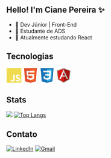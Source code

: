  <!--[Ciane Pereira](https://github.com/ciane-pereira/cianepereira.github.io) / `README.md`-->

## Hello! I'm Ciane Pereira ✨



* 🔭 Dev Júnior | Front-End
* :book: Estudante de ADS
* 🌱 Atualmente estudando React


## Tecnologias
<img src="https://raw.githubusercontent.com/devicons/devicon/master/icons/javascript/javascript-plain.svg" width="40"> <img src="https://raw.githubusercontent.com/devicons/devicon/master/icons/html5/html5-original.svg" width="40"> <img src="https://raw.githubusercontent.com/devicons/devicon/master/icons/css3/css3-original.svg" width="40"> <img src="https://raw.githubusercontent.com/devicons/devicon/master/icons/angularjs/angularjs-original.svg" width="40">

## Stats

  <!--[![Status Ciane Pereira](https://github-readme-stats.vercel.app/api?username=ciane-pereira&show_icons=true&theme=dracula)](https://github.com/anuraghazra/github-readme-stats)-->
![](http://github-profile-summary-cards.vercel.app/api/cards/stats?username=ciane-pereira&theme=cobalt)
[![Top Langs](https://github-readme-stats.vercel.app/api/top-langs/?username=ciane-pereira&show_icons=true&theme=cobalt&layout=compact)](https://github.com/anuraghazra/github-readme-stats)

## Contato
[![LinkedIn](https://img.shields.io/badge/LinkedIn-0077B5?style=for-the-badge&logo=linkedin&logoColor=white)](https://br.linkedin.com/in/ciane-pereira)
[![Gmail](https://camo.githubusercontent.com/3f3a28cce40a1f01e5420a4d35b62542b0d78e38f03fbb75746873b8b68a58df/68747470733a2f2f696d672e736869656c64732e696f2f62616467652f2d476d61696c2d2532333333333f7374796c653d666f722d7468652d6261646765266c6f676f3d676d61696c266c6f676f436f6c6f723d7768697465)](cianepereira@gmail.com)



